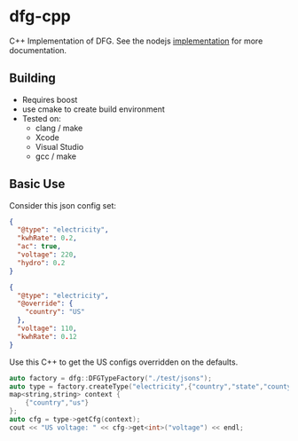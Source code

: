 dfg-cpp
=======

C++ Implementation of DFG.  See the nodejs [implementation](https://github.com/polidore/dfg) for more documentation.

## Building

* Requires boost
* use cmake to create build environment
* Tested on:
  * clang / make
  * Xcode
  * Visual Studio
  * gcc / make

## Basic Use

Consider this json config set:

```json
{
  "@type": "electricity",
  "kwhRate": 0.2,
  "ac": true,
  "voltage": 220,
  "hydro": 0.2
}

{
  "@type": "electricity",
  "@override": {
    "country": "US"
  },
  "voltage": 110,
  "kwhRate": 0.12
}
```

Use this C++ to get the US configs overridden on the defaults.

```c++
auto factory = dfg::DFGTypeFactory("./test/jsons");
auto type = factory.createType("electricity",{"country","state","county","city"});
map<string,string> context {
    {"country","us"}
};
auto cfg = type->getCfg(context);
cout << "US voltage: " << cfg->get<int>("voltage") << endl;
```
